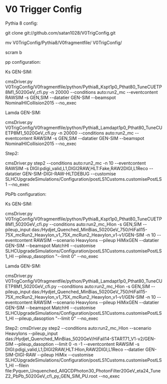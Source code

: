 # V0 Trigger Config
Pythia 8 config:


git clone git://github.com/satan1028/V0TrigConfig.git

mv V0TrigConfig/Pythia8/V0fragmentfile/ V0TrigConfig/

scram b


pp configuration:

Ks GEN-SIM:

cmsDriver.py V0TrigConfig/V0fragmentfile/python/Pythia8_Kspt1p0_Pthat80_TuneCUETP8M1_5020GeV_cfi.py -n 20000 --conditions auto:run2_mc --eventcontent RAWSIM -s GEN,SIM --datatier GEN-SIM --beamspot NominalHICollision2015 --no_exec

Lamda GEN-SIM:

cmsDriver.py V0TrigConfig/V0fragmentfile/python/Pythia8_Lamdapt1p0_Pthat80_TuneCUETP8M1_5020GeV_cfi.py -n 20000 --conditions auto:run2_mc --eventcontent RAWSIM -s GEN,SIM --datatier GEN-SIM --beamspot NominalHICollision2015 --no_exec

Step2:

cmsDriver.py step2 --conditions auto:run2_mc -n 10 --eventcontent RAWSIM -s DIGI:pdigi_valid,L1,DIGI2RAW,HLT:Fake,RAW2DIGI,L1Reco --datatier GEN-SIM-DIGI-RAW-HLTDEBUG --customise SLHCUpgradeSimulations/Configuration/postLS1Customs.customisePostLS1 --no_exec

PbPb configuration:

Ks GEN-SIM:

cmsDriver.py V0TrigConfig/V0fragmentfile/python/Pythia8_Kspt1p0_Pthat80_TuneCUETP8M1_5020GeV_cfi.py --conditions auto:run2_mc_HIon -s GEN,SIM --pileup_input das:/Hydjet_Quenched_MinBias_5020GeV_750/HiFall15-75X_mcRun2_HeavyIon_v1_75X_mcRun2_HeavyIon_v1-v1/GEN-SIM -n 10 --eventcontent RAWSIM --scenario HeavyIons --pileup HiMixGEN --datatier GEN-SIM --beamspot MatchHI --customise SLHCUpgradeSimulations/Configuration/postLS1Customs.customisePostLS1_HI --pileup_dasoption "--limit 0" --no_exec

Lamda GEN-SIM:

cmsDriver.py V0TrigConfig/V0fragmentfile/python/Pythia8_Lamdapt1p0_Pthat80_TuneCUETP8M1_5020GeV_cfi.py --conditions auto:run2_mc_HIon -s GEN,SIM --pileup_input das:/Hydjet_Quenched_MinBias_5020GeV_750/HiFall15-75X_mcRun2_HeavyIon_v1_75X_mcRun2_HeavyIon_v1-v1/GEN-SIM -n 10 --eventcontent RAWSIM --scenario HeavyIons --pileup HiMixGEN --datatier GEN-SIM --beamspot MatchHI --customise SLHCUpgradeSimulations/Configuration/postLS1Customs.customisePostLS1_HI --pileup_dasoption "--limit 0" --no_exec


Step2:
cmsDriver.py step2 --conditions auto:run2_mc_HIon --scenario HeavyIons --pileup_input das:/Hydjet_Quenched_MinBias_5020GeV/HiFall14-START71_V1-v2/GEN-SIM --pileup_dasoption --limit 0 -n -1 --eventcontent RAWSIM -s DIGI:pdigi_valid,L1,DIGI2RAW,HLT:HIon,RAW2DIGI,L1Reco --datatier GEN-SIM-DIGI-RAW --pileup HiMix --customise SLHCUpgradeSimulations/Configuration/postLS1Customs.customisePostLS1_HI --filein file:Pyquen_Unquenched_AllQCDPhoton30_PhotonFilter20GeV_eta24_TuneZ2_PbPb_5020GeV_cfi_py_GEN_SIM_PU.root --no_exec

